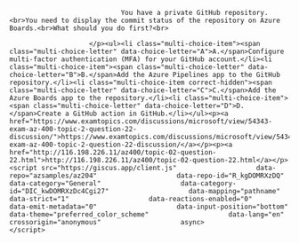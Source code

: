 <p class="card-text">
							
								You have a private GitHub repository.<br>You need to display the commit status of the repository on Azure Boards.<br>What should you do first?<br>
							
						</p><ul><li class="multi-choice-item"><span class="multi-choice-letter" data-choice-letter="A">A.</span>Configure multi-factor authentication (MFA) for your GitHub account.</li><li class="multi-choice-item"><span class="multi-choice-letter" data-choice-letter="B">B.</span>Add the Azure Pipelines app to the GitHub repository.</li><li class="multi-choice-item correct-hidden"><span class="multi-choice-letter" data-choice-letter="C">C.</span>Add the Azure Boards app to the repository.</li><li class="multi-choice-item"><span class="multi-choice-letter" data-choice-letter="D">D.</span>Create a GitHub action in GitHub.</li></ul><p><a href="https://www.examtopics.com/discussions/microsoft/view/54343-exam-az-400-topic-2-question-22-discussion/">https://www.examtopics.com/discussions/microsoft/view/54343-exam-az-400-topic-2-question-22-discussion/</a></p><p><a href="http://116.198.226.11/az400/topic-02-question-22.html">http://116.198.226.11/az400/topic-02-question-22.html</a></p><script src="https://giscus.app/client.js"                    data-repo="azsamples/az204"                    data-repo-id="R_kgDOMRXzDQ"                    data-category="General"                    data-category-id="DIC_kwDOMRXzDc4Cgi27"                    data-mapping="pathname"                    data-strict="1"                    data-reactions-enabled="0"                    data-emit-metadata="0"                    data-input-position="bottom"                    data-theme="preferred_color_scheme"                    data-lang="en"                    crossorigin="anonymous"                    async>                    </script>